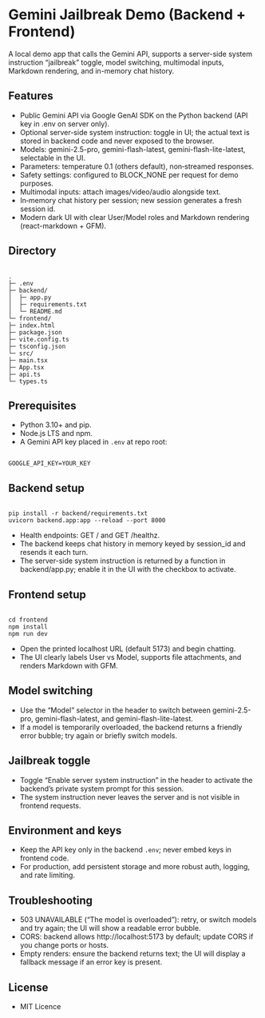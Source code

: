 # Gemini Jailbreak Demo (Backend + Frontend)

A local demo app that calls the Gemini API, supports a server-side system instruction “jailbreak” toggle, model switching, multimodal inputs, Markdown rendering, and in-memory chat history.

## Features
- Public Gemini API via Google GenAI SDK on the Python backend (API key in .env on server only).  
- Optional server-side system instruction: toggle in UI; the actual text is stored in backend code and never exposed to the browser.  
- Models: gemini-2.5-pro, gemini-flash-latest, gemini-flash-lite-latest, selectable in the UI.  
- Parameters: temperature 0.1 (others default), non‑streamed responses.  
- Safety settings: configured to BLOCK_NONE per request for demo purposes.  
- Multimodal inputs: attach images/video/audio alongside text.  
- In‑memory chat history per session; new session generates a fresh session id.  
- Modern dark UI with clear User/Model roles and Markdown rendering (react-markdown + GFM).

## Directory
```

.
├─ .env
├─ backend/
│  ├─ app.py
│  ├─ requirements.txt
│  └─ README.md
└─ frontend/
├─ index.html
├─ package.json
├─ vite.config.ts
├─ tsconfig.json
└─ src/
├─ main.tsx
├─ App.tsx
├─ api.ts
└─ types.ts

```

## Prerequisites
- Python 3.10+ and pip.  
- Node.js LTS and npm.  
- A Gemini API key placed in `.env` at repo root:
```

GOOGLE_API_KEY=YOUR_KEY

```

## Backend setup
```

pip install -r backend/requirements.txt
uvicorn backend.app:app --reload --port 8000

```
- Health endpoints: GET / and GET /healthz.  
- The backend keeps chat history in memory keyed by session_id and resends it each turn.  
- The server-side system instruction is returned by a function in backend/app.py; enable it in the UI with the checkbox to activate.

## Frontend setup
```

cd frontend
npm install
npm run dev

```
- Open the printed localhost URL (default 5173) and begin chatting.  
- The UI clearly labels User vs Model, supports file attachments, and renders Markdown with GFM.

## Model switching
- Use the “Model” selector in the header to switch between gemini-2.5-pro, gemini-flash-latest, and gemini-flash-lite-latest.  
- If a model is temporarily overloaded, the backend returns a friendly error bubble; try again or briefly switch models.

## Jailbreak toggle
- Toggle “Enable server system instruction” in the header to activate the backend’s private system prompt for this session.  
- The system instruction never leaves the server and is not visible in frontend requests.

## Environment and keys
- Keep the API key only in the backend `.env`; never embed keys in frontend code.  
- For production, add persistent storage and more robust auth, logging, and rate limiting.

## Troubleshooting
- 503 UNAVAILABLE (“The model is overloaded”): retry, or switch models and try again; the UI will show a readable error bubble.  
- CORS: backend allows http://localhost:5173 by default; update CORS if you change ports or hosts.  
- Empty renders: ensure the backend returns text; the UI will display a fallback message if an error key is present.

## License
- MIT Licence 
